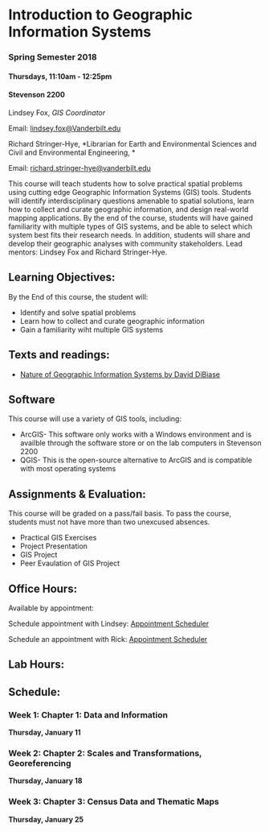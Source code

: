 # Introduction to Geographic Information Systems   
### Spring Semester 2018
#### Thursdays, 11:10am - 12:25pm
#### Stevenson 2200

Lindsey Fox, *GIS Coordinator*

Email:  lindsey.fox@Vanderbilt.edu

Richard Stringer-Hye, *Librarian for Earth and Environmental Sciences and Civil and Environmental Engineering, *

Email:  richard.stringer-hye@vanderbilt.edu

This course will teach students how to solve practical spatial problems using cutting edge Geographic Information Systems (GIS) tools. Students will identify interdisciplinary questions amenable to spatial solutions, learn how to collect and curate geographic information, and design real-world mapping applications. By the end of the course, students will have gained familiarity with multiple types of GIS systems, and be able to select which system best fits their research needs. In addition, students will share and develop their geographic analyses with community stakeholders.  Lead mentors: Lindsey Fox and Richard Stringer-Hye.


## Learning Objectives:

By the End of this course, the student will:

* Identify and solve spatial problems
* Learn how to collect and curate geographic information
* Gain a familiarity wiht multiple GIS systems

## Texts and readings:

* [Nature of Geographic Information Systems by David DiBiase](http://open.umn.edu/opentextbooks/BookDetail.aspx?bookId=428)  

## Software

This course will use a variety of GIS tools, including:  

* ArcGIS- This software only works with a Windows environment and is availble through the software store or on the lab computers in Stevenson 2200
* QGIS-  This is the open-source alternative to ArcGIS and is compatible with most operating systems

## Assignments & Evaluation:

This course will be graded on a pass/fail basis. To pass the course, students must not have more than two unexcused absences. 

* Practical GIS Exercises
* Project Presentation 
* GIS Project 
* Peer Evaulation of GIS Project 

## Office Hours:

Available by appointment:  

Schedule appointment with Lindsey: [Appointment Scheduler](http://calendar.library.vanderbilt.edu/appointment/9471)

Schedule an appointment with Rick: [Appointment Scheduler](http://calendar.library.vanderbilt.edu/appointment/8737)

## Lab Hours:



## Schedule:

### Week 1:  Chapter 1: Data and Information

**Thursday, January 11** 

### Week 2:  Chapter 2: Scales and Transformations, Georeferencing

**Thursday, January 18** 

### Week 3:  Chapter 3: Census Data and Thematic Maps

**Thursday, January 25** 
 
